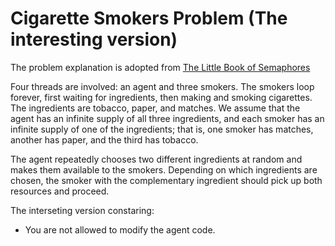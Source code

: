 # Cigarette Smokers Problem (The interesting version)

The problem explanation is adopted from [The Little Book of Semaphores][book_semaphores] 

Four threads are involved: an agent and three smokers. The smokers loop forever, first waiting for ingredients, then making and smoking cigarettes. The ingredients are tobacco, paper, and matches. We assume that the agent has an infinite supply of all three ingredients, and each smoker has an infinite supply of one of the ingredients; that is, one smoker has matches, another has paper, and the third has tobacco.

The agent repeatedly chooses two different ingredients at random and makes them available to the smokers. Depending on which ingredients are chosen, the smoker with the complementary ingredient should pick up both resources and proceed.


The interseting version constaring:
* You are not allowed to modify the agent code.




[book_semaphores]: greenteapress.com/semaphores/LittleBookOfSemaphores.pdf


